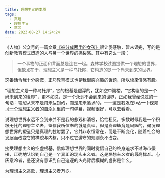 ```yaml
---
title: 理想主义的本质
tags:
  - 真理
  - 理想主义
  - 意义
date: 2023-08-27 14:24:24
---
```


《人物》公众号的一篇文章[《被分成两半的女孩》](https://mp.weixin.qq.com/s/lqB5qFKXVX7LgUK0NeVJBQ)很让我感触，暂未读完，写的是创新教育模式塑造的人与另一个世界的撕裂感。其中有这么一段：

> 一个事物的正面和背面总是连在一起。森林学校试图提供一个理想的世界，但缺点在于，理想主义是一种乌托邦，它构造的是一个尚未到来的世界。

这番话令我十分感慨，正巧教育模式也是我很感兴趣的话题，所以读来倍感有趣。

“理想主义是一种乌托邦”，它的根基是虚浮的，犹如空中阁楼。“它构造的是一个尚未到来的世界”，更不如说，是一个永远不会到来的世界，正如我曾经说过的一句话：理想从来不是用来达到的，而是用来追求的。——这是我发在b站一个视频[《一个理想主义者的自杀》](https://www.bilibili.com/video/BV1LU4y117Qj/?spm_id_from=333.337.search-card.all.click&vd_source=261b4561c92a718cd2421b524539bd78)里的一句弹幕，视频很好，可以去看看。

<!--more-->

说理想世界永远不会到来并不是我的悲观和消极，恰恰相反，多数时候我是一个积极无比的理想主义者，坚信我所信奉的就是真理。但是真理毕竟是局限的，何况理想世界的塑造只是真理的投射罢了，它并非永恒常在，而是不断变化，随着社会的发展而改变它的样貌与内核，只不过它遵守的规则永不改变。

接受理想主义的空虚根基，信仰理想世界的同时觉悟自己的终身追求不过海市蜃楼，正确地认识到自己是一个真正的现实主义者。这是理想主义者的最高标准。心灰意冷者，是还没有意识到自己追逐的火光背后模糊的虚影是什么。

为理想主义高歌，理想主义者万岁。
